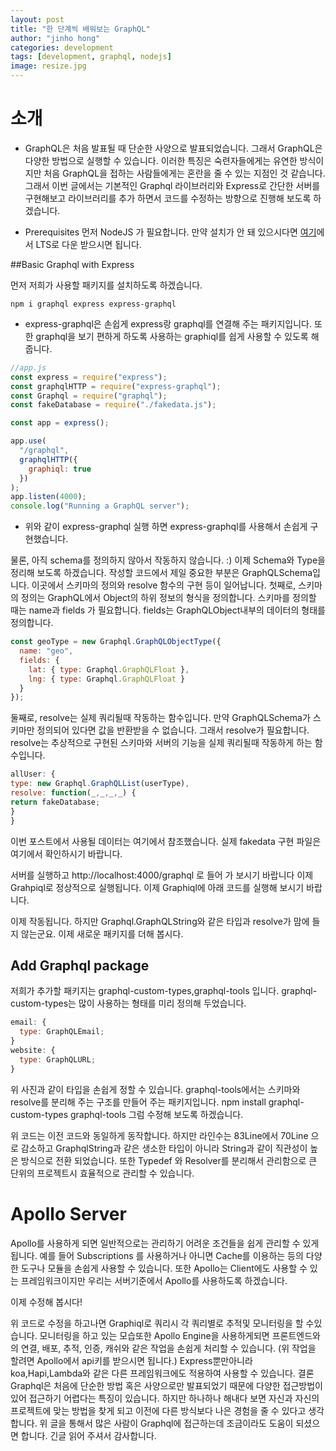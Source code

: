 ```yaml
---
layout: post
title: "한 단계씩 배워보는 GraphQL"
author: "jinho hong"
categories: development
tags: [development, graphql, nodejs]
image: resize.jpg
---
```


# 소개

- GraphQL은 처음 발표될 때 단순한 사양으로 발표되었습니다. 그래서 GraphQL은 다양한 방법으로 실행할 수 있습니다. 이러한 특징은 숙련자들에게는 유연한 방식이지만 처음 GraphQL을 접하는 사람들에게는 혼란을 줄 수 있는 지점인 것 같습니다. 그래서 이번 글에서는 기본적인 Graphql 라이브러리와 Express로 간단한 서버를 구현해보고 라이브러리를 추가 하면서 코드를 수정하는 방향으로 진행해 보도록 하겠습니다.

- Prerequisites
  먼저 NodeJS 가 필요합니다. 만약 설치가 안 돼 있으시다면 [여기](https://nodejs.org/ko/)에서 LTS로 다운 받으시면 됩니다.

##Basic Graphql with Express

먼저 저희가 사용할 패키지를 설치하도록 하겠습니다.

`npm i graphql express express-graphql`

- express-graphql은 손쉽게 express랑 graphql를 연결해 주는 패키지입니다.
  또한 graphql을 보기 편하게 하도록 사용하는 graphiql를 쉽게 사용할 수 있도록 해줍니다.

```js
//app.js
const express = require("express");
const graphqlHTTP = require("express-graphql");
const Graphql = require("graphql");
const fakeDatabase = require("./fakedata.js");

const app = express();

app.use(
  "/graphql",
  graphqlHTTP({
    graphiql: true
  })
);
app.listen(4000);
console.log("Running a GraphQL server");
```

- 위와 같이 express-graphql 실행 하면 express-graphql를 사용해서 손쉽게 구현했습니다.

물론, 아직 schema를 정의하지 않아서 작동하지 않습니다. :)
이제 Schema와 Type을 정리해 보도록 하겠습니다.
작성할 코드에서 제일 중요한 부분은 GraphQLSchema입니다. 이곳에서 스키마의 정의와 resolve 함수의 구현 등이 일어납니다.
첫째로, 스키마의 정의는 GraphQL에서 Object의 하위 정보의 형식을 정의합니다.
스키마를 정의할 때는 name과 fields 가 필요합니다.
fields는 GraphQLObject내부의 데이터의 형태를 정의합니다.

```js
const geoType = new Graphql.GraphQLObjectType({
  name: "geo",
  fields: {
    lat: { type: Graphql.GraphQLFloat },
    lng: { type: Graphql.GraphQLFloat }
  }
});
```

둘째로, resolve는 실제 쿼리될때 작동하는 함수입니다.
만약 GraphQLSchema가 스키마만 정의되어 있다면 값을 반환받을 수 없습니다. 그래서 resolve가 필요합니다.
resolve는 추상적으로 구현된 스키마와 서버의 기능을 실제 쿼리될때 작동하게 하는 함수입니다.

```js
allUser: {
type: new Graphql.GraphQLList(userType),
resolve: function(_,_,_,_) {
return fakeDatabase;
}
}
```

이번 포스트에서 사용될 데이터는 여기에서 참조했습니다.
실제 fakedata 구현 파일은 여기에서 확인하시기 바랍니다.

서버를 실행하고 http://localhost:4000/graphql 로 들어 가 보시기 바랍니다
이제 Grahpiql로 정상적으로 실행됩니다. 이제 Graphiql에 아래 코드를 실행해 보시기 바랍니다.

이제 작동됩니다.
하지만 Graphql.GraphQLString와 같은 타입과 resolve가 맘에 들지 않는군요.
이제 새로운 패키지를 더해 봅시다.

## Add Graphql package

저희가 추가할 패키지는
graphql-custom-types,graphql-tools 입니다.
graphql-custom-types는 많이 사용하는 형태를 미리 정의해 두었습니다.

```js
email: {
  type: GraphQLEmail;
}
website: {
  type: GraphQLURL;
}
```

위 사진과 같이 타입을 손쉽게 정할 수 있습니다.
graphql-tools에서는 스키마와 resolve를 분리해 주는 구조를 만들어 주는 패키지입니다.
npm install graphql-custom-types graphql-tools
그럼 수정해 보도록 하겠습니다.

위 코드는 이전 코드와 동일하게 동작합니다.
하지만 라인수는 83Line에서 70Line 으로 감소하고 GraphqlString과 같은 생소한 타입이 아니라 String과 같이 직관성이 높은 방식으로 전환 되었습니다. 또한 Typedef 와 Resolver를 분리해서 관리함으로 큰 단위의 프로젝트시 효율적으로 관리할 수 있습니다.

# Apollo Server

Apollo를 사용하게 되면 일반적으로는 관리하기 어려운 조건들을 쉽게 관리할 수 있게 됩니다. 예를 들어 Subscriptions 를 사용하거나 아니면 Cache를 이용하는 등의 다양한 도구나 모듈을 손쉽게 사용할 수 있습니다.
또한 Apollo는 Client에도 사용할 수 있는 프레임워크이지만 우리는 서버기준에서 Apollo를 사용하도록 하겠습니다.

이제 수정해 봅시다!

위 코드로 수정을 하고나면 Graphiql로 쿼리시 각 쿼리별로 추적및 모니터링을 할 수있습니다.
모니터링을 하고 있는 모습또한 Apollo Engine을 사용하게되면 프론트엔드와의 연결, 배포, 추적, 인증, 캐쉬와 같은 작업을 손쉽게 처리할 수 있습니다. (위 작업을 할려면 Apollo에서 api키를 받으시면 됩니다.)
Express뿐만아니라 koa,Hapi,Lambda와 같은 다른 프레임워크에도 적용하여 사용할 수 있습니다.
결론
Graphql은 처음에 단순한 방법 혹은 사양으로만 발표되었기 때문에 다양한 접근방법이 있어 접근하기 어렵다는 특징이 있습니다. 하지만 하나하나 해내다 보면 자신과 자신의 프로젝트에 맞는 방법을 찾게 되고 이전에 다른 방식보다 나은 경험을 줄 수 있다고 생각합니다.
위 글을 통해서 많은 사람이 Graphql에 접근하는데 조금이라도 도움이 되셨으면 합니다.
긴글 읽어 주셔서 감사합니다.
